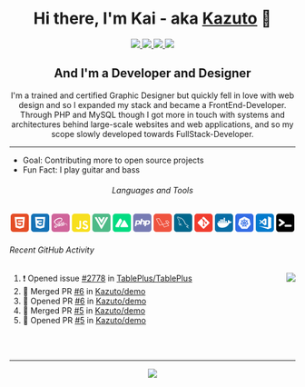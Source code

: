 <h1 align=center>Hi there, I'm Kai - aka <a href="https://kazuto.de">Kazuto</a> 👋</h3>

<p align=center>  
  <a href="https://kazuto.de" target="_blank">
    <img src="https://img.shields.io/website?style=for-the-badge&url=https%3A%2F%2Fkazuto.de&label=kazuto.de">
  </a>
  <a href="https://twitter.com/intent/follow?original_referer=https%3A%2F%2Fgithub.com%2FKazuto&screen_name=dev_kazuto" target="_blank">
    <img src="https://img.shields.io/twitter/follow/dev_kazuto?style=for-the-badge&logo=Twitter&logoColor=white&labelColor=00acee">
  </a>
    <a href="https://linkedin.com/in/kai-mayer" target="_blank">
      <img src="https://img.shields.io/badge/-LinkedIn-0e76a8?style=for-the-badge&logo=Linkedin&logoColor=white">
  </a>
  <a href="https://t.me/dev_kazuto" target="_blank">
    <img src="https://img.shields.io/badge/-Telegram-0088cc?style=for-the-badge&logo=Telegram&logoColor=white">
  </a>
</p>

<h2 align=center>And I'm a Developer and Designer</h3>
<p align=center>
  I'm a trained and certified Graphic Designer but quickly fell in love with web design and so I expanded my stack and became a FrontEnd-Developer. Through PHP and MySQL though I got more in touch with systems and architectures behind large-scale websites and web applications, and so my scope slowly developed towards FullStack-Developer.
</p>

---

- Goal: Contributing more to open source projects 
- Fun Fact: I play guitar and bass

<h6 align=center>Languages and Tools</h6>
<p align=center>  
  <img alt="HTML5" width="32px" src="icons/html5.svg" />
  <img alt="CSS3" width="32px" src="icons/css3.svg" />
  <img alt="SASS" width="32px" src="icons/sass.svg" />
  <img alt="JavaScript" width="32px" src="icons/javascript.svg" />
  <img alt="Vue.js" width="32px" src="icons/vuejs.svg" />
  <img alt="Nuxt.js" width="32px" src="icons/nuxtjs.svg" />
  <img alt="PHP" width="32px" src="icons/php.svg" />
  <img alt="Laravel" width="32px" src="icons/laravel.svg" />
  <img alt="MySQL" width="32px" src="icons/mysql.svg" />
  <img alt="Git" width="32px" src="icons/git.svg" />
  <img alt="Docker" width="32px" src="icons/docker.svg" />
  <img alt="Kubernetes" width="32px" src="icons/kubernetes.svg" />
  <img alt="Visual Studio Code" width="32px" src="icons/vscode.svg" />
  <img alt="Terminal" width="32px" src="icons/terminal.svg" />
</p>

###### Recent GitHub Activity
<img align=right src="https://github-readme-stats.kazuto.vercel.app/api?username=Kazuto&show_icons=true&hide_border=true&theme=kazuto&bg_color=DEG,142534,0d1822&title=Kazuto">

<!--START_SECTION:activity-->
1. ❗️ Opened issue [#2778](https://github.com/TablePlus/TablePlus/issues/2778) in [TablePlus/TablePlus](https://github.com/TablePlus/TablePlus)
2. 🎉 Merged PR [#6](https://github.com/Kazuto/demo/pull/6) in [Kazuto/demo](https://github.com/Kazuto/demo)
3. 💪 Opened PR [#6](https://github.com/Kazuto/demo/pull/6) in [Kazuto/demo](https://github.com/Kazuto/demo)
4. 🎉 Merged PR [#5](https://github.com/Kazuto/demo/pull/5) in [Kazuto/demo](https://github.com/Kazuto/demo)
5. 💪 Opened PR [#5](https://github.com/Kazuto/demo/pull/5) in [Kazuto/demo](https://github.com/Kazuto/demo)
<!--END_SECTION:activity--> 

<br>
<br>

---
<p align=center>
  <a href="https://open.spotify.com/user/kazutode">
    <img src="https://novatorem.kazuto.vercel.app//api/spotify">
  </a>
</p>
